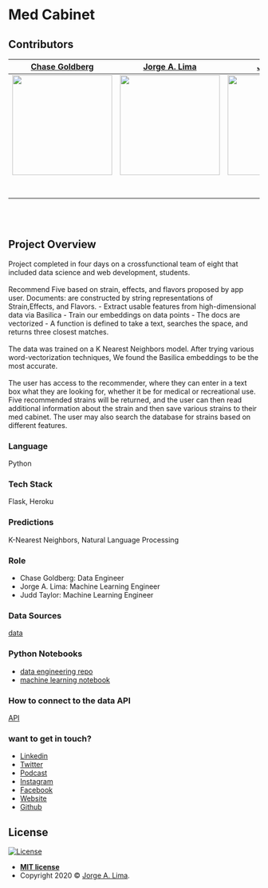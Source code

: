 # Med Cabinet

## Contributors

|[Chase Goldberg](https://github.com/AuFeld)                                                                                            |[Jorge A. Lima](https://github.com/ThisIsJorgeLima)                                                                                                    |[Jud Taylor](https://github.com/gptix)|                                                                                                                                                                                                 
| :-----------------------------------------------------------------------------------------------------------: | :-----------------------------------------------------------------------------------------------------------: | :-----------------------------------------------------------------------------------------------------------: |
|                      [<img src="https://media-exp1.licdn.com/dms/image/C4E03AQGO-WX5OmzVVA/profile-displayphoto-shrink_400_400/0?e=1599696000&v=beta&t=TUnXBkUZZ7tYgg43zIfOZbimsRC1Vd9qw_gBoL-YX5Y" width = "200" />](https://github.com/AuFeld)                       |                      [<img src="https://twitter.com/ThisIsJorgeLima/photo" width = "200" />](https://github.com/ThisIsJorgeLima)                       |                      [<img src="https://media-exp1.licdn.com/dms/image/C4E03AQG8ugEIbBGPgw/profile-displayphoto-shrink_400_400/0?e=1599696000&v=beta&t=EAYVM1aA6l4fj_On8h8qymzebsVshoRJt-hAJpe1CWY" width = "200" />](https://github.com/gptix)                       |                      [<img src="https://media-exp1.licdn.com/dms/image/C4E03AQG8ugEIbBGPgw/profile-displayphoto-shrink_400_400/0?e=1599696000&v=beta&t=EAYVM1aA6l4fj_On8h8qymzebsVshoRJt-hAJpe1CWY" width = "200" />](https://github.com/)                       |                      [<img src="https://www.dalesjewelers.com/wp-content/uploads/2018/10/placeholder-silhouette-male.png" width = "200" />](https://github.com/)                       |
|                 [<img src="https://github.com/favicon.ico" width="15"> ](https://github.com/AuFeld)                 |            [<img src="https://github.com/favicon.ico" width="15"> ](https://github.com/thisisjorgelima)             |           [<img src="https://github.com/favicon.ico" width="15"> ](https://github.com/gptix)            |                     |                        |
| [ <img src="https://static.licdn.com/sc/h/al2o9zrvru7aqj8e1x2rzsrca" width="15"> ](https://www.linkedin.com/in/chase-goldfeld/) | [ <img src="https://static.licdn.com/sc/h/al2o9zrvru7aqj8e1x2rzsrca" width="15"> ](https://www.linkedin.com/in/jorgelima) | [ <img src="https://static.licdn.com/sc/h/al2o9zrvru7aqj8e1x2rzsrca" width="15"> ](https://www.linkedin.com/in/judtaylor/) | 
<br>
<br>

## Project Overview
Project completed in four days on a crossfunctional team of eight that included data science and web development, students.
<br>
<br>
Recommend Five based on strain, effects, and flavors proposed by app user.
Documents: are constructed by string representations of Strain,Effects, and Flavors. 
    - Extract usable features from high-dimensional data via Basilica
    - Train our embeddings on data points
    - The docs are vectorized 
    - A function is defined to take a text, searches the space, and returns three closest matches.
<br>
<br>
The data was trained on a K Nearest Neighbors model. After trying various word-vectorization techniques, We found the Basilica embeddings to be the most accurate.
<br>
<br>
The user has access to the recommender, where they can enter in a text box what they are looking for, whether it be for medical or recreational use. Five recommended strains will be returned, and the user can then read additional information about the strain and then save various strains to their med cabinet. The user may also search the database for strains based on different features.

### Language
Python

### Tech Stack
Flask, Heroku

### Predictions
K-Nearest Neighbors, Natural Language Processing

### Role
-   Chase Goldberg: Data Engineer
-   Jorge A. Lima: Machine Learning Engineer 
-   Judd Taylor: Machine Learning Engineer

### Data Sources
[data](https://github.com/ThisIsJorgeLima/DS-ML-Engineering-/tree/master/Med-Cabinet-2/Data)

### Python Notebooks
- [data engineering repo](https://github.com/Med-Cabinet-2/DS--Data-Engineering-)
- [machine learning notebook](https://github.com/ThisIsJorgeLima/DS-ML-Engineering-/tree/master/Med-Cabinet-2/DS-ML-Engineering-/Notebooks)

### How to connect to the data API
[API](https://intuitive-med-cab.herokuapp.com/)

### want to get in touch?

*  [Linkedin](https://www.linkedin.com/in/jorgelima/)
*  [Twitter](https://www.twitter.com/thisisjorgelima/)
*  [Podcast](https://mailchi.mp/db9640dec7a5/a-month-of-saturdays)
*  [Instagram](https://www.instagram.com/thisisjorgelima/)
*  [Facebook](https://www.facebook.com/thisisjorgelima/)
*  [Website](https://www.thisisjorgelima.com/)
*  [Github](https://www.github.com/thisisjorgelima/)

## License
[![License](http://img.shields.io/:license-mit-blue.svg?style=flat-square)](http://badges.mit-license.org)

- **[MIT license](http://opensource.org/licenses/mit-license.php)**
- Copyright 2020 © <a href="http://thisisjorgelima.com" target="_blank">Jorge A. Lima</a>.
 
